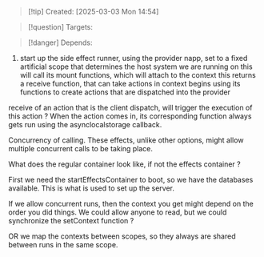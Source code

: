 
>[!tip] Created: [2025-03-03 Mon 14:54]

>[!question] Targets: 

>[!danger] Depends: 

1. start up the side effect runner, using the provider napp, set to a fixed artificial scope that determines the host system we are running on
	this will call its mount functions, which will attach to the context
this returns a receive function, that can take actions in
context begins using its functions to create actions that are dispatched into the provider



receive of an action that is the client dispatch, will trigger the execution of this action ?
When the action comes in, its corresponding function always gets run using the asynclocalstorage callback.

Concurrency of calling.
These effects, unlike other options, might allow multiple concurrent calls to be taking place.

What does the regular container look like, if not the effects container ?

First we need the startEffectsContainer to boot, so we have the databases available.  This is what is used to set up the server.

If we allow concurrent runs, then the context you get might depend on the order you did things.
We could allow anyone to read, but we could synchronize the setContext function ?

OR we map the contexts between scopes, so they always are shared between runs in the same scope.